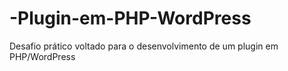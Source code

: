 # -Plugin-em-PHP-WordPress
Desafio prático voltado para o desenvolvimento de um plugin em PHP/WordPress
